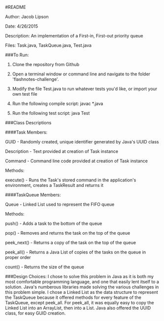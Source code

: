 #README

Author: Jacob Lipson

Date: 4/26/2015

Description: An implementation of a First-in, First-out priority queue

Files: Task.java, TaskQueue.java, Test.java

###To Run:
1) Clone the repository from Github

2) Open a terminal window or command line and navigate to the folder 'flashnotes-challenge'. 

3) Modify the file Test.java to run whatever tests you'd like, or import your own test file

4) Run the following compile script:
	javac *.java

5) Run the following test script:
	java Test


###Class Descriptions

####Task
Members:

GUID - Randomly created, unique identifier generated by Java's UUID class

Description - Text provided at creation of Task instance

Command - Command line code provided at creation of Task instance

Methods:

execute() - Runs the Task's stored command in the application's environment, creates a TaskResult and returns it

####TaskQueue
Members:

Queue - Linked List used to represent the FIFO queue

Methods:

push() - Adds a task to the bottom of the queue

pop() - Removes and returns the task on the top of the queue

peek_next() - Returns a copy of the task on the top of the queue

peek_all() - Returns a Java List of copies of the tasks on the queue in proper order

count() - Returns the size of the queue


###Design Choices:
I chose to solve this problem in Java as it is both my most comfortable programming language, and one that easily lent itself to a solution. Java's numberous libraries made solving the various challenges in this problem simple. I chose a Linked List as the data structure to represent the TaskQueue because it offered methods for every feature of the TaskQueue, except peek_all. For peek_all, it was equally easy to copy the Linked List into an ArrayList, then into a List. Java also offered the UUID class, for easy GUID creation.